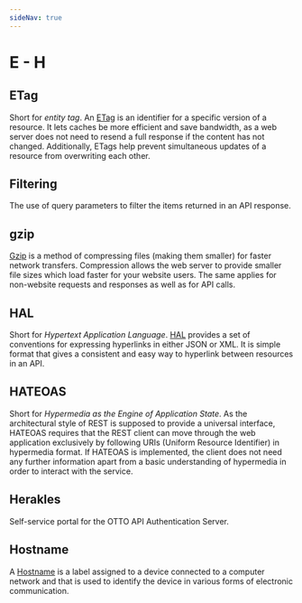 ```yaml
---
sideNav: true
---
```


# E - H

## ETag

Short for _entity tag_.
An [ETag](https://developer.mozilla.org/en-US/docs/Web/HTTP/Headers/ETag) is an identifier for a specific version of a resource.
It lets caches be more efficient and save bandwidth, as a web server does not need to resend a full response if the content has not changed.
Additionally, ETags help prevent simultaneous updates of a resource from overwriting each other.

## Filtering

The use of query parameters to filter the items returned in an API response.

## gzip

[Gzip](https://varvy.com/) is a method of compressing files (making them smaller) for faster network transfers.
Compression allows the web server to provide smaller file sizes which load faster for your website users.
The same applies for non-website requests and responses as well as for API calls.

## HAL

Short for _Hypertext Application Language_.
[HAL](http://stateless.co/hal_specification.html) provides a set of conventions for expressing hyperlinks in either JSON or XML.
It is simple format that gives a consistent and easy way to hyperlink between resources in an API.

## HATEOAS

Short for _Hypermedia as the Engine of Application State_.
As the architectural style of REST is supposed to provide a universal interface, HATEOAS requires that the REST client can move through the web application exclusively by following URIs (Uniform Resource Identifier) in hypermedia format.
If HATEOAS is implemented, the client does not need any further information apart from a basic understanding of hypermedia in order to interact with the service.

## Herakles

Self-service portal for the OTTO API Authentication Server.

## Hostname

A [Hostname](https://en.wikipedia.org/wiki/Hostname) is a label assigned to a device connected to a computer network and that is used to identify the device in various forms of electronic communication.


